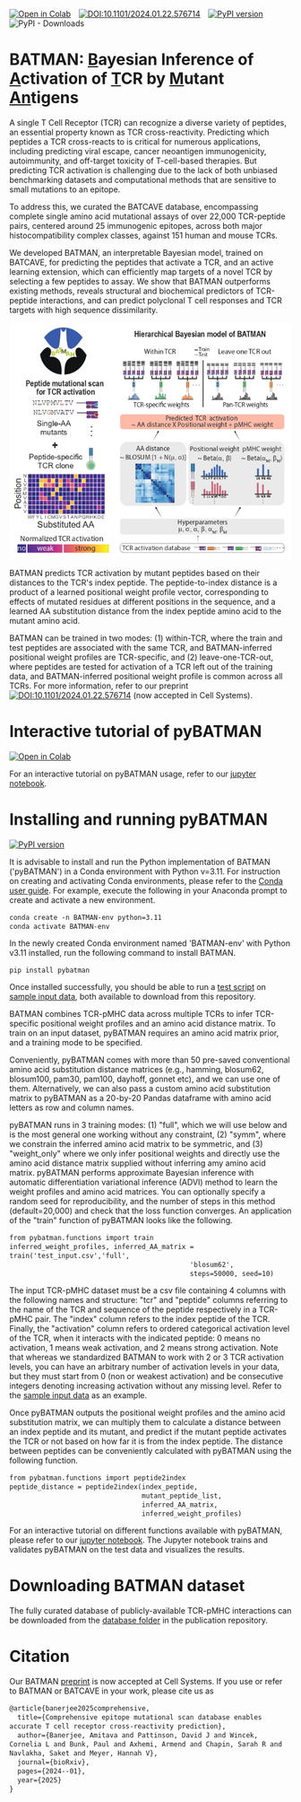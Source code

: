 
[![Open in Colab](https://colab.research.google.com/assets/colab-badge.svg)](https://colab.research.google.com/github/meyer-lab-cshl/BATMAN/blob/main/run_batman/pyBATMAN_Tutorial.ipynb)&emsp;[![DOI:10.1101/2024.01.22.576714](http://img.shields.io/badge/DOI-10.1101/2024.01.22.576714-B31B1B.svg)](https://doi.org/10.1101/2024.01.22.576714)&emsp;[![PyPI version](https://badge.fury.io/py/pybatman.svg)](https://pypi.org/project/pybatman/)&emsp;![PyPI - Downloads](https://img.shields.io/pypi/dm/pybatman)


# BATMAN: <ins>B</ins>ayesian Inference of <ins>A</ins>ctivation of <ins>T</ins>CR by <ins>M</ins>utant <ins>An</ins>tigens

A single T Cell Receptor (TCR) can recognize a diverse variety of peptides, an essential property known as TCR cross-reactivity.
Predicting which peptides a TCR cross-reacts to is critical for numerous applications, including predicting viral escape,
cancer neoantigen immunogenicity, autoimmunity, and off-target toxicity of T-cell-based therapies. But predicting TCR activation
is challenging due to the lack of both unbiased benchmarking datasets and computational methods that are sensitive to small
mutations to an epitope.

To address this, we curated the BATCAVE database, encompassing complete single amino acid mutational assays of over 22,000
TCR-peptide pairs, centered around 25 immunogenic epitopes, across both major histocompatibility complex classes, against 151 human and mouse TCRs.

We developed BATMAN, an interpretable Bayesian model, trained on BATCAVE, for predicting the peptides that activate
a TCR, and an active learning extension, which can efficiently map targets of a novel TCR by selecting a few peptides to
assay. We show that BATMAN outperforms existing methods, reveals structural and biochemical predictors of TCR-peptide
interactions, and can predict polyclonal T cell responses and TCR targets with high sequence dissimilarity.

<div align='center'>
<img src="BATMAN_schematic.jpg"   alt="BATMAN schematic diagram showing that it integrates mutational
  scan datasets across many TCRs to build a hierarchical Bayesian inference model. BATMAN infers hyperparameters from the training database
  and uses them to generate prior distributions for cross-TCR AA distance and TCR-specific
positional weights, which are multiplied and used as a predictor of TCR activation by a given mutant."/>
</div>

BATMAN predicts TCR activation by mutant peptides based on their distances to the TCR's index peptide. The peptide-to-index
distance is a product of a learned positional weight profile vector, corresponding to effects of mutated residues at different
positions in the sequence, and a learned AA substitution distance from the index peptide amino acid to the mutant amino acid.

BATMAN can be trained in two modes: (1) within-TCR, where the train and test peptides are associated with the same TCR, and
BATMAN-inferred positional weight profiles are TCR-specific, and (2) leave-one-TCR-out, where peptides are tested for activation
of a TCR left out of the training data, and BATMAN-inferred positional weight profile is common across all TCRs. For more information,
refer to our preprint [![DOI:10.1101/2024.01.22.576714](http://img.shields.io/badge/DOI-10.1101/2024.01.22.576714-B31B1B.svg)](https://doi.org/10.1101/2024.01.22.576714) (now accepted in Cell Systems). 

# Interactive tutorial of pyBATMAN
[![Open in Colab](https://colab.research.google.com/assets/colab-badge.svg)](https://colab.research.google.com/github/meyer-lab-cshl/BATMAN/blob/main/run_batman/pyBATMAN_Tutorial.ipynb)

For an interactive tutorial on pyBATMAN usage, refer to our [jupyter notebook](https://github.com/meyer-lab-cshl/BATMAN/blob/main/run_batman/pyBATMAN_Tutorial.ipynb).

# Installing and running pyBATMAN
[![PyPI version](https://badge.fury.io/py/pybatman.svg)](https://pypi.org/project/pybatman/)

It is advisable to install and run the Python implementation of BATMAN ('pyBATMAN') in a Conda environment with Python v=3.11. For instruction on creating and activating Conda environments, please refer to the [Conda user guide](https://conda.io/projects/conda/en/latest/user-guide/tasks/manage-environments.html#). For example, execute the following in your Anaconda prompt to create and activate a new environment.

```
conda create -n BATMAN-env python=3.11
conda activate BATMAN-env
```

In the newly created Conda environment named 'BATMAN-env' with Python v3.11 installed, run the following command to install BATMAN.

```
pip install pybatman
```
Once installed successfully, you should be able to run a [test script](https://github.com/meyer-lab-cshl/BATMAN/blob/main/run_batman/test_script.py) on [sample input data](https://github.com/meyer-lab-cshl/BATMAN/blob/main/run_batman/test_input.csv), both available to download from this repository.

BATMAN combines TCR-pMHC data across multiple TCRs to infer TCR-specific positional weight profiles and an amino acid distance matrix. To train on an input dataset, pyBATMAN requires an amino acid matrix prior, and a training mode to be specified. 

Conveniently, pyBATMAN comes with more than 50 pre-saved conventional amino acid substitution distance matrices (e.g., hamming, blosum62, blosum100, pam30, pam100, dayhoff, gonnet etc), and we can use one of them. Alternatively, we can also pass a custom amino acid substitution matrix to pyBATMAN as a 20-by-20 Pandas dataframe with amino acid letters as row and column names. 

pyBATMAN runs in 3 training modes: (1) "full", which we will use below and is the most general one working without any constraint, (2) "symm", where we constrain the inferred amino acid matrix to be symmetric, and (3) "weight_only" where we only infer positional weights and directly use the amino acid distance matrix supplied without inferring amy amino acid matrix. pyBATMAN performs approximate Bayesian inference with automatic differentiation variational inference (ADVI) method to learn the weight profiles and amino acid matrices. You can optionally specify a random seed for reproducibility, and the number of steps in this method (default=20,000) and check that the loss function converges. An application of the "train" function of pyBATMAN looks like the following.

```
from pybatman.functions import train
inferred_weight_profiles, inferred_AA_matrix = train('test_input.csv','full',
                                             'blosum62',
                                             steps=50000, seed=10)
```

The input TCR-pMHC dataset must be a csv file containing 4 columns with the following names and structure: "tcr" and "peptide" columns referring to the name of the TCR and sequence of the peptide respectively in a TCR-pMHC pair. The "index" column refers to the index peptide of the TCR. Finally, the "activation" column refers to ordered categorical activation level of the TCR, when it interacts with the indicated peptide: 0 means no activation, 1 means weak activation, and 2 means strong activation. Note that whereas we standardized BATMAN to work with 2 or 3 TCR activation levels, you can have an arbitrary number of activation levels in your data, but they must start from 0 (non or weakest activation) and be consecutive integers denoting increasing activation without any missing level. Refer to the [sample input data](https://github.com/meyer-lab-cshl/BATMAN/blob/main/run_batman/test_input.csv) as an example. 

Once pyBATMAN outputs the positional weight profiles and the amino acid substitution matrix, we can multiply them to calculate a distance between an index peptide and its mutant, and predict if the mutant peptide activates the TCR or not based on how far it is from the index peptide. The distance between peptides can be conveniently calculated with pyBATMAN using the following function.

```
from pybatman.functions import peptide2index
peptide_distance = peptide2index(index_peptide,
                                 mutant_peptide_list,
                                 inferred_AA_matrix,
                                 inferred_weight_profiles)
```

For an interactive tutorial on different functions available with pyBATMAN, please refer to our [jupyter notebook](https://github.com/meyer-lab-cshl/BATMAN/blob/main/run_batman/pyBATMAN_Tutorial.ipynb). The Jupyter notebook trains and validates pyBATMAN on the test data and visualizes the results.

# Downloading BATMAN dataset
The fully curated database of publicly-available TCR-pMHC interactions can be downloaded from the [database folder](https://github.com/meyer-lab-cshl/BATMAN-paper/tree/main/results_batman/tcr_epitope_datasets/mutational_scan_datasets/database) in the publication repository.

# Citation
Our BATMAN [preprint](https://www.biorxiv.org/content/10.1101/2024.01.22.576714v3) is now accepted at Cell Systems. If you use or refer to BATMAN or BATCAVE in your work, please cite us as

```
@article{banerjee2025comprehensive,
  title={Comprehensive epitope mutational scan database enables accurate T cell receptor cross-reactivity prediction},
  author={Banerjee, Amitava and Pattinson, David J and Wincek, Cornelia L and Bunk, Paul and Axhemi, Armend and Chapin, Sarah R and Navlakha, Saket and Meyer, Hannah V},
  journal={bioRxiv},
  pages={2024--01},
  year={2025}
}
```
